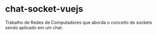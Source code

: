 # chat-socket-vuejs
Trabalho de Redes de Computadores que aborda o conceito de sockets sendo aplicado em um chat.
